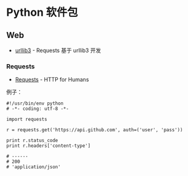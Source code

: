 # Python 软件包 #

## Web ##

- [urllib3](https://github.com/shazow/urllib3) - Requests 基于 urllib3 开发

### Requests ###

- [Requests](https://github.com/kennethreitz/requests) - HTTP for Humans

例子：

    #!/usr/bin/env python
	# -*- coding: utf-8 -*-
	 
	import requests
	 
	r = requests.get('https://api.github.com', auth=('user', 'pass'))
	 
	print r.status_code
	print r.headers['content-type']
	 
	# ------
	# 200
	# 'application/json'
